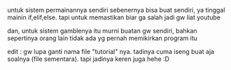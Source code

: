 untuk sistem permainannya sendiri sebenernya bisa buat sendiri, ya tinggal mainin if,elif,else. tapi untuk memastikan biar ga salah jadi gw liat youtube 

dan, untuk sistem gamblenya itu murni buatan gw sendiri, bahkan sepertinya orang lain tidak ada yg pernah memikirkan program itu

edit : gw lupa ganti nama file "tutorial" nya. tadinya cuma iseng buat aja soalnya (file sementara). tapi jadinya keren juga hehe :D
